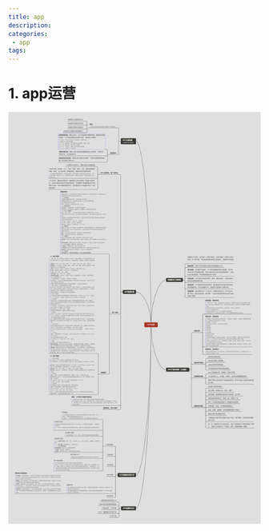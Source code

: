 ```yaml
---
title: app
description:
categories:
 - app
tags:
---
```


# 1. app运营

![Mobile Preview](/assets/images/yang/app运营.png)